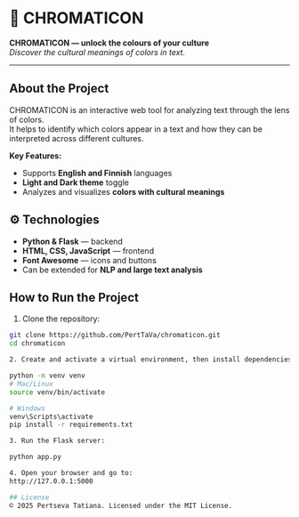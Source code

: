 # 🎨 CHROMATICON

**CHROMATICON — unlock the colours of your culture**  
*Discover the cultural meanings of colors in text.*

---
## About the Project
CHROMATICON is an interactive web tool for analyzing text through the lens of colors.  
It helps to identify which colors appear in a text and how they can be interpreted across different cultures.

**Key Features:**
- Supports **English and Finnish** languages  
- **Light and Dark theme** toggle  
- Analyzes and visualizes **colors with cultural meanings**  

## ⚙️ Technologies
- **Python & Flask** — backend  
- **HTML, CSS, JavaScript** — frontend  
- **Font Awesome** — icons and buttons  
- Can be extended for **NLP and large text analysis**

## How to Run the Project

1. Clone the repository:

```bash
git clone https://github.com/PertTaVa/chromaticon.git
cd chromaticon

2. Create and activate a virtual environment, then install dependencies:

python -m venv venv
# Mac/Linux
source venv/bin/activate

# Windows
venv\Scripts\activate
pip install -r requirements.txt

3. Run the Flask server:

python app.py

4. Open your browser and go to:
http://127.0.0.1:5000

## License
© 2025 Pertseva Tatiana. Licensed under the MIT License.  


